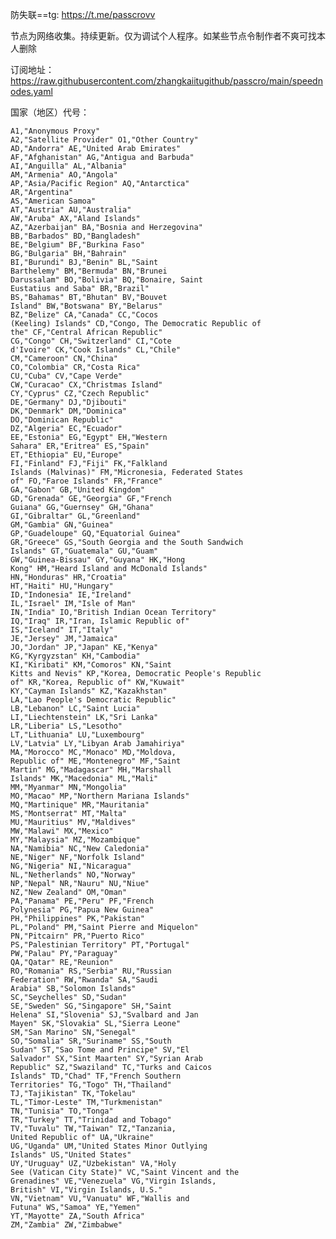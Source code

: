 
防失联==tg: https://t.me/passcrovv

节点为网络收集。持续更新。仅为调试个人程序。如某些节点令制作者不爽可找本人删除


订阅地址：https://raw.githubusercontent.com/zhangkaiitugithub/passcro/main/speednodes.yaml


国家（地区）代号：

<code class="hljs php">A1,<span>"Anonymous Proxy"</span>
A2,<span>"Satellite Provider"</span>
O1,<span>"Other Country"</span>
AD,<span>"Andorra"</span>
AE,<span>"United Arab Emirates"</span>
AF,<span>"Afghanistan"</span>
AG,<span>"Antigua and Barbuda"</span>
AI,<span>"Anguilla"</span>
AL,<span>"Albania"</span>
AM,<span>"Armenia"</span>
AO,<span>"Angola"</span>
AP,<span>"Asia/Pacific Region"</span>
AQ,<span>"Antarctica"</span>
AR,<span>"Argentina"</span>
<span class="hljs-keyword">AS</span>,<span>"American Samoa"</span>
AT,<span>"Austria"</span>
AU,<span>"Australia"</span>
AW,<span>"Aruba"</span>
AX,<span>"Aland Islands"</span>
AZ,<span>"Azerbaijan"</span>
BA,<span>"Bosnia and Herzegovina"</span>
BB,<span>"Barbados"</span>
BD,<span>"Bangladesh"</span>
BE,<span>"Belgium"</span>
BF,<span>"Burkina Faso"</span>
BG,<span>"Bulgaria"</span>
BH,<span>"Bahrain"</span>
BI,<span>"Burundi"</span>
BJ,<span>"Benin"</span>
BL,<span>"Saint Barthelemy"</span>
BM,<span>"Bermuda"</span>
BN,<span>"Brunei Darussalam"</span>
BO,<span>"Bolivia"</span>
BQ,<span>"Bonaire, Saint Eustatius and Saba"</span>
BR,<span>"Brazil"</span>
BS,<span>"Bahamas"</span>
BT,<span>"Bhutan"</span>
BV,<span>"Bouvet Island"</span>
BW,<span>"Botswana"</span>
BY,<span>"Belarus"</span>
BZ,<span>"Belize"</span>
CA,<span>"Canada"</span>
CC,<span>"Cocos (Keeling) Islands"</span>
CD,<span>"Congo, The Democratic Republic of the"</span>
CF,<span>"Central African Republic"</span>
CG,<span>"Congo"</span>
CH,<span>"Switzerland"</span>
CI,<span>"Cote d'Ivoire"</span>
CK,<span>"Cook Islands"</span>
CL,<span>"Chile"</span>
CM,<span>"Cameroon"</span>
CN,<span>"China"</span>
CO,<span>"Colombia"</span>
CR,<span>"Costa Rica"</span>
CU,<span>"Cuba"</span>
CV,<span>"Cape Verde"</span>
CW,<span>"Curacao"</span>
CX,<span>"Christmas Island"</span>
CY,<span>"Cyprus"</span>
CZ,<span>"Czech Republic"</span>
DE,<span>"Germany"</span>
DJ,<span>"Djibouti"</span>
DK,<span>"Denmark"</span>
DM,<span>"Dominica"</span>
<span class="hljs-keyword">DO</span>,<span>"Dominican Republic"</span>
DZ,<span>"Algeria"</span>
EC,<span>"Ecuador"</span>
EE,<span>"Estonia"</span>
EG,<span>"Egypt"</span>
EH,<span>"Western Sahara"</span>
ER,<span>"Eritrea"</span>
ES,<span>"Spain"</span>
ET,<span>"Ethiopia"</span>
EU,<span>"Europe"</span>
FI,<span>"Finland"</span>
FJ,<span>"Fiji"</span>
FK,<span>"Falkland Islands (Malvinas)"</span>
FM,<span>"Micronesia, Federated States of"</span>
FO,<span>"Faroe Islands"</span>
FR,<span>"France"</span>
GA,<span>"Gabon"</span>
GB,<span>"United Kingdom"</span>
GD,<span>"Grenada"</span>
GE,<span>"Georgia"</span>
GF,<span>"French Guiana"</span>
GG,<span>"Guernsey"</span>
GH,<span>"Ghana"</span>
GI,<span>"Gibraltar"</span>
GL,<span>"Greenland"</span>
GM,<span>"Gambia"</span>
GN,<span>"Guinea"</span>
GP,<span>"Guadeloupe"</span>
GQ,<span>"Equatorial Guinea"</span>
GR,<span>"Greece"</span>
GS,<span>"South Georgia and the South Sandwich Islands"</span>
GT,<span>"Guatemala"</span>
GU,<span>"Guam"</span>
GW,<span>"Guinea-Bissau"</span>
GY,<span>"Guyana"</span>
HK,<span>"Hong Kong"</span>
HM,<span>"Heard Island and McDonald Islands"</span>
HN,<span>"Honduras"</span>
HR,<span>"Croatia"</span>
HT,<span>"Haiti"</span>
HU,<span>"Hungary"</span>
ID,<span>"Indonesia"</span>
IE,<span>"Ireland"</span>
IL,<span>"Israel"</span>
IM,<span>"Isle of Man"</span>
IN,<span>"India"</span>
IO,<span>"British Indian Ocean Territory"</span>
IQ,<span>"Iraq"</span>
IR,<span>"Iran, Islamic Republic of"</span>
IS,<span>"Iceland"</span>
IT,<span>"Italy"</span>
JE,<span>"Jersey"</span>
JM,<span>"Jamaica"</span>
JO,<span>"Jordan"</span>
JP,<span>"Japan"</span>
KE,<span>"Kenya"</span>
KG,<span>"Kyrgyzstan"</span>
KH,<span>"Cambodia"</span>
KI,<span>"Kiribati"</span>
KM,<span>"Comoros"</span>
KN,<span>"Saint Kitts and Nevis"</span>
KP,<span>"Korea, Democratic People's Republic of"</span>
KR,<span>"Korea, Republic of"</span>
KW,<span>"Kuwait"</span>
KY,<span>"Cayman Islands"</span>
KZ,<span>"Kazakhstan"</span>
LA,<span>"Lao People's Democratic Republic"</span>
LB,<span>"Lebanon"</span>
LC,<span>"Saint Lucia"</span>
LI,<span>"Liechtenstein"</span>
LK,<span>"Sri Lanka"</span>
LR,<span>"Liberia"</span>
LS,<span>"Lesotho"</span>
LT,<span>"Lithuania"</span>
LU,<span>"Luxembourg"</span>
LV,<span>"Latvia"</span>
LY,<span>"Libyan Arab Jamahiriya"</span>
MA,<span>"Morocco"</span>
MC,<span>"Monaco"</span>
MD,<span>"Moldova, Republic of"</span>
ME,<span>"Montenegro"</span>
MF,<span>"Saint Martin"</span>
MG,<span>"Madagascar"</span>
MH,<span>"Marshall Islands"</span>
MK,<span>"Macedonia"</span>
ML,<span>"Mali"</span>
MM,<span>"Myanmar"</span>
MN,<span>"Mongolia"</span>
MO,<span>"Macao"</span>
MP,<span>"Northern Mariana Islands"</span>
MQ,<span>"Martinique"</span>
MR,<span>"Mauritania"</span>
MS,<span>"Montserrat"</span>
MT,<span>"Malta"</span>
MU,<span>"Mauritius"</span>
MV,<span>"Maldives"</span>
MW,<span>"Malawi"</span>
MX,<span>"Mexico"</span>
MY,<span>"Malaysia"</span>
MZ,<span>"Mozambique"</span>
NA,<span>"Namibia"</span>
NC,<span>"New Caledonia"</span>
NE,<span>"Niger"</span>
NF,<span>"Norfolk Island"</span>
NG,<span>"Nigeria"</span>
NI,<span>"Nicaragua"</span>
NL,<span>"Netherlands"</span>
NO,<span>"Norway"</span>
NP,<span>"Nepal"</span>
NR,<span>"Nauru"</span>
NU,<span>"Niue"</span>
NZ,<span>"New Zealand"</span>
OM,<span>"Oman"</span>
PA,<span>"Panama"</span>
PE,<span>"Peru"</span>
PF,<span>"French Polynesia"</span>
PG,<span>"Papua New Guinea"</span>
PH,<span>"Philippines"</span>
PK,<span>"Pakistan"</span>
PL,<span>"Poland"</span>
PM,<span>"Saint Pierre and Miquelon"</span>
PN,<span>"Pitcairn"</span>
PR,<span>"Puerto Rico"</span>
PS,<span>"Palestinian Territory"</span>
PT,<span>"Portugal"</span>
PW,<span>"Palau"</span>
PY,<span>"Paraguay"</span>
QA,<span>"Qatar"</span>
RE,<span>"Reunion"</span>
RO,<span>"Romania"</span>
RS,<span>"Serbia"</span>
RU,<span>"Russian Federation"</span>
RW,<span>"Rwanda"</span>
SA,<span>"Saudi Arabia"</span>
SB,<span>"Solomon Islands"</span>
SC,<span>"Seychelles"</span>
SD,<span>"Sudan"</span>
SE,<span>"Sweden"</span>
SG,<span>"Singapore"</span>
SH,<span>"Saint Helena"</span>
SI,<span>"Slovenia"</span>
SJ,<span>"Svalbard and Jan Mayen"</span>
SK,<span>"Slovakia"</span>
SL,<span>"Sierra Leone"</span>
SM,<span>"San Marino"</span>
SN,<span>"Senegal"</span>
SO,<span>"Somalia"</span>
SR,<span>"Suriname"</span>
SS,<span>"South Sudan"</span>
ST,<span>"Sao Tome and Principe"</span>
SV,<span>"El Salvador"</span>
SX,<span>"Sint Maarten"</span>
SY,<span>"Syrian Arab Republic"</span>
SZ,<span>"Swaziland"</span>
TC,<span>"Turks and Caicos Islands"</span>
TD,<span>"Chad"</span>
TF,<span>"French Southern Territories"</span>
TG,<span>"Togo"</span>
TH,<span>"Thailand"</span>
TJ,<span>"Tajikistan"</span>
TK,<span>"Tokelau"</span>
TL,<span>"Timor-Leste"</span>
TM,<span>"Turkmenistan"</span>
TN,<span>"Tunisia"</span>
TO,<span>"Tonga"</span>
TR,<span>"Turkey"</span>
TT,<span>"Trinidad and Tobago"</span>
TV,<span>"Tuvalu"</span>
TW,<span>"Taiwan"</span>
TZ,<span>"Tanzania, United Republic of"</span>
UA,<span>"Ukraine"</span>
UG,<span>"Uganda"</span>
UM,<span>"United States Minor Outlying Islands"</span>
US,<span>"United States"</span>
UY,<span>"Uruguay"</span>
UZ,<span>"Uzbekistan"</span>
VA,<span>"Holy See (Vatican City State)"</span>
VC,<span>"Saint Vincent and the Grenadines"</span>
VE,<span>"Venezuela"</span>
VG,<span>"Virgin Islands, British"</span>
VI,<span>"Virgin Islands, U.S."</span>
VN,<span>"Vietnam"</span>
VU,<span>"Vanuatu"</span>
WF,<span>"Wallis and Futuna"</span>
WS,<span>"Samoa"</span>
YE,<span>"Yemen"</span>
YT,<span>"Mayotte"</span>
ZA,<span>"South Africa"</span>
ZM,<span>"Zambia"</span>
ZW,<span>"Zimbabwe"</span></code>
